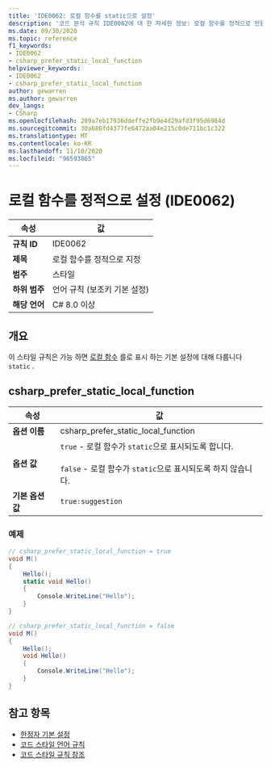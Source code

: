```yaml
---
title: 'IDE0062: 로컬 함수를 static으로 설정'
description: '코드 분석 규칙 IDE0062에 대 한 자세한 정보: 로컬 함수를 정적으로 만들기'
ms.date: 09/30/2020
ms.topic: reference
f1_keywords:
- IDE0062
- csharp_prefer_static_local_function
helpviewer_keywords:
- IDE0062
- csharp_prefer_static_local_function
author: gewarren
ms.author: gewarren
dev_langs:
- CSharp
ms.openlocfilehash: 209a7eb17936ddeffe2fb9e4d29afd3f95d6984d
ms.sourcegitcommit: 30a686fd4377fe6472aa04e215c0de711bc1c322
ms.translationtype: MT
ms.contentlocale: ko-KR
ms.lasthandoff: 11/10/2020
ms.locfileid: "96593865"
---
```

# <a name="make-local-function-static-ide0062"></a>로컬 함수를 정적으로 설정 (IDE0062)

|속성|값|
|-|-|
| **규칙 ID** | IDE0062 |
| **제목** | 로컬 함수를 정적으로 지정 |
| **범주** | 스타일 |
| **하위 범주** | 언어 규칙 (보조키 기본 설정) |
| **해당 언어** | C# 8.0 이상 |

## <a name="overview"></a>개요

이 스타일 규칙은 가능 하면 [로컬 함수](../../../csharp/programming-guide/classes-and-structs/local-functions.md) 를로 표시 하는 기본 설정에 대해 다룹니다 `static` .

## <a name="csharp_prefer_static_local_function"></a>csharp_prefer_static_local_function

|속성|값|
|-|-|
| **옵션 이름** | csharp_prefer_static_local_function |
| **옵션 값** | `true` - 로컬 함수가 `static`으로 표시되도록 합니다.<br /><br />`false` - 로컬 함수가 `static`으로 표시되도록 하지 않습니다. |
| **기본 옵션 값** | `true:suggestion` |

### <a name="example"></a>예제

```csharp
// csharp_prefer_static_local_function = true
void M()
{
    Hello();
    static void Hello()
    {
        Console.WriteLine("Hello");
    }
}

// csharp_prefer_static_local_function = false
void M()
{
    Hello();
    void Hello()
    {
        Console.WriteLine("Hello");
    }
}
```

## <a name="see-also"></a>참고 항목

- [한정자 기본 설정](modifier-preferences.md)
- [코드 스타일 언어 규칙](language-rules.md)
- [코드 스타일 규칙 참조](index.md)

